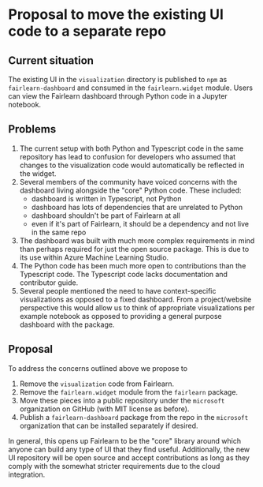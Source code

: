 Proposal to move the existing UI code to a separate repo
========================================================

Current situation
-----------------

The existing UI in the `visualization` directory is published to `npm` as
`fairlearn-dashboard` and consumed in the `fairlearn.widget` module.
Users can view the Fairlearn dashboard through Python code in a Jupyter
notebook.

Problems
-------

1. The current setup with both Python and Typescript code in the same
   repository has lead to confusion for developers who assumed that changes
   to the visualization code would automatically be reflected in the widget.
2. Several members of the community have voiced concerns with the dashboard
   living alongside the "core" Python code. These included:
   - dashboard is written in Typescript, not Python
   - dashboard has lots of dependencies that are unrelated to Python
   - dashboard shouldn't be part of Fairlearn at all
   - even if it's part of Fairlearn, it should be a dependency and not live in
     the same repo
3. The dashboard was built with much more complex requirements in mind than
   perhaps required for just the open source package. This is due to its use
   within Azure Machine Learning Studio.
4. The Python code has been much more open to contributions than the
   Typescript code. The Typescript code lacks documentation and contributor
   guide.
5. Several people mentioned the need to have context-specific visualizations
   as opposed to a fixed dashboard. From a project/website perspective this
   would allow us to think of appropriate visualizations per example notebook
   as opposed to providing a general purpose dashboard with the package.

Proposal
--------

To address the concerns outlined above we propose to

1. Remove the `visualization` code from Fairlearn.
2. Remove the `fairlearn.widget` module from the `fairlearn` package.
3. Move these pieces into a public repository under the `microsoft`
   organization on GitHub (with MIT license as before).
4. Publish a `fairlearn-dashboard` package from the repo in the `microsoft`
   organization that can be installed separately if desired.

In general, this opens up Fairlearn to be the "core" library around which
anyone can build any type of UI that they find useful.
Additionally, the new UI repository will be open source and accept
contributions as long as they comply with the somewhat stricter requirements
due to the cloud integration.
